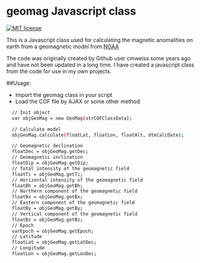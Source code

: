 # geomag Javascript class

[![MIT license](https://img.shields.io/badge/License-MIT-blue.svg)](https://lbesson.mit-license.org/)

This is a Javascript class used for calculating the magnetic anomalities
on earth from a geomagnetic model from [NOAA](https://www.ncei.noaa.gov/products/world-magnetic-model)

The code was originally created by Github user cmweiss some years ago and have not been updated in a long time.
I have created a javascript class from the code for use in my own projects.

##Usage:
- Import the geomag class in your script
- Load the COF file by AJAX or some other method

```bash
  // Init object
  var objGeoMag = new GeoMag(strCOFClassData);

  // Calculate model
  objGeoMag.calculate(floatLat, floatLon, floatAlt, dteCalcDate);

  // Geomagnetic declination
  floatDec = objGeoMag.getDec;
  // Geomagnetic inclination
  floatDip = objGeoMag.getDip;
  // Total intensity of the geomagnetic field
  floatTi = objGeoMag.getTi;
  // Horizontal intensity of the geomagnetic field
  floatBh = objGeoMag.getBh;
  // Northern component of the geomagnetic field
  floatBx = objGeoMag.getBx;
  // Eastern component of the geomagnetic field
  floatBy = objGeoMag.getBy;
  // Vertical component of the geomagnetic field
  floatBz = objGeoMag.getBz;
  // Epoch
  varEpoch = objGeoMag.getEpoch;
  // Latitude
  floatLat = objGeoMag.getLatDec;
  // Longitude
  floatLon = objGeoMag.getLonDec;

```